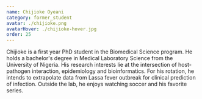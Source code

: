 ```yaml
---
name: Chijioke Oyeani
category: former_student
avatar: ./chijioke.png
avatarHover: ./chijioke-hover.jpg
order: 25
---
```


Chijioke is a first year PhD student in the Biomedical Science program. He holds a bachelor's degree in Medical Laboratory Science from the University of Nigeria. His research interests lie at the intersection of host-pathogen interaction, epidemiology and bioinformatics. For his rotation, he intends to extrapolate data from Lassa fever outbreak for clinical prediction of infection. Outside the lab, he enjoys watching soccer and his favorite series.
